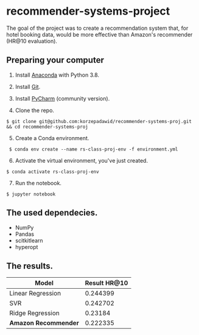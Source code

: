# recommender-systems-project

The goal of the project was to create a recommendation system that, for hotel booking data, would be more effective than Amazon's recommender (HR@10 evaluation).

## Preparing your computer

1. Install [Anaconda](https://www.anaconda.com/products/individual) with Python 3.8.


2. Install [Git](https://git-scm.com/downloads).


3. Install [PyCharm](https://www.jetbrains.com/pycharm/) (community version).

4. Clone the repo.
```
$ git clone git@github.com:korzepadawid/recommender-systems-proj.git && cd recommender-systems-proj
```

5. Create a Conda environment.
```
 $ conda env create --name rs-class-proj-env -f environment.yml
```

6. Activate the virtual environment, you've just created.
```
$ conda activate rs-class-proj-env
```
7. Run the notebook.
```
$ jupyter notebook
```

## The used dependecies.

 - NumPy
 - Pandas
 - scitkitlearn
 - hyperopt

## The results.
|  Model| Result HR@10 |
|--|--|
| Linear Regression | 0.244399 |
| SVR | 0.242702 |
| Ridge Regression | 0.23184 |
| **Amazon Recommender** | 0.222335 |
